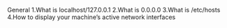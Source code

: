General
1.What is localhost/127.0.0.1
2.What is 0.0.0.0
3.What is /etc/hosts
4.How to display your machine’s active network interfaces
